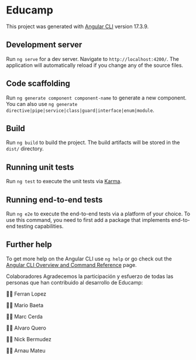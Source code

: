 # Educamp

This project was generated with [Angular CLI](https://github.com/angular/angular-cli) version 17.3.9.

## Development server

Run `ng serve` for a dev server. Navigate to `http://localhost:4200/`. The application will automatically reload if you change any of the source files.

## Code scaffolding

Run `ng generate component component-name` to generate a new component. You can also use `ng generate directive|pipe|service|class|guard|interface|enum|module`.

## Build

Run `ng build` to build the project. The build artifacts will be stored in the `dist/` directory.

## Running unit tests

Run `ng test` to execute the unit tests via [Karma](https://karma-runner.github.io).

## Running end-to-end tests

Run `ng e2e` to execute the end-to-end tests via a platform of your choice. To use this command, you need to first add a package that implements end-to-end testing capabilities.

## Further help

To get more help on the Angular CLI use `ng help` or go check out the [Angular CLI Overview and Command Reference](https://angular.io/cli) page.


Colaboradores
Agradecemos la participación y esfuerzo de todas las personas que han contribuido al desarrollo de Educamp:

🧑‍💻 Ferran Lopez

👩‍💻 Mario Baeta

🧑‍🎨 Marc Cerda

🧑‍💻 Alvaro Quero

👩‍💻 Nick Bermudez

🧑‍🎨 Arnau Mateu
